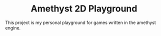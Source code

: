 <h1 align="center">
  Amethyst 2D Playground
</h1>
This project is my personal playground for games written in the amethyst engine.